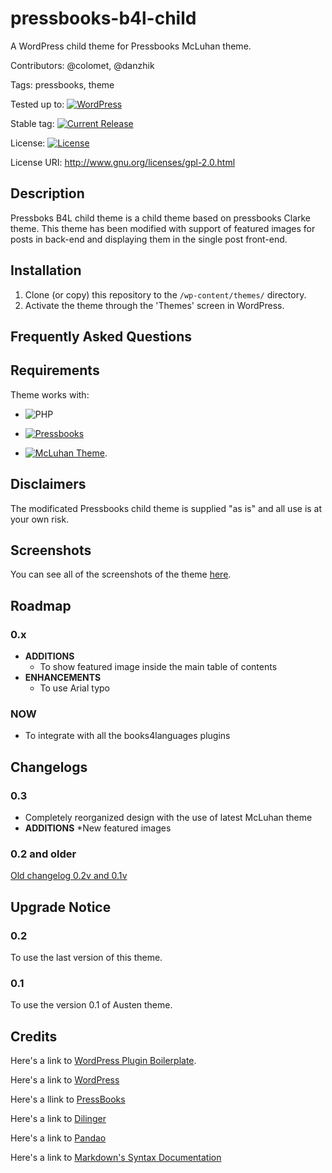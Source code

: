 # pressbooks-b4l-child

A WordPress child theme for Pressbooks McLuhan theme.

Contributors: @colomet,  @danzhik 

Tags: pressbooks, theme

Tested up to: [![WordPress](https://img.shields.io/wordpress/v/akismet.svg)](https://wordpress.org/download/)


Stable tag: [![Current Release](https://img.shields.io/github/release/Books4Languages/pressbooks-books4languages.svg)](https://github.com/Books4Languages/pressbooks-books4languages/releases/latest/)

License:  [![License](https://img.shields.io/badge/license-GPL--2.0%2B-red.svg)](https://github.com/Books4Languages/pressbooks-books4languages/blob/master/license.txt)

License URI: http://www.gnu.org/licenses/gpl-2.0.html

## Description  

Pressboks B4L child theme is a child theme based on pressbooks Clarke theme. This theme has been modified with support of featured images for posts in back-end and displaying them in the single post front-end.  

## Installation 
1. Clone (or copy) this repository to the ```/wp-content/themes/``` directory.
2. Activate the theme through the 'Themes' screen in WordPress.

## Frequently Asked Questions 


## Requirements 
Theme works with:

- ![PHP](https://img.shields.io/badge/PHP-7.X-blue.svg)

- [![Pressbooks](https://img.shields.io/badge/Pressbooks-V%205.3.0-red.svg)](https://github.com/pressbooks/pressbooks/releases)


- [![McLuhan Theme](https://img.shields.io/badge/McLuhanTheme-V%202.3.0-red.svg)](https://github.com/pressbooks/pressbooks-book/releases).

## Disclaimers 
The modificated Pressbooks child theme is supplied "as is" and all use is at your own risk.

## Screenshots 
You can see all of the screenshots of the theme [here](https://github.com/my-language-skills/pressbooks-b4l-child/blob/developer/books-for-languages-theme/screeenshots/screenshots.md).
## Roadmap
### 0.x
* **ADDITIONS**
    * To show featured image inside the main table of contents
* **ENHANCEMENTS**
    * To use Arial typo
    
### NOW
* To integrate with all the books4languages plugins     

## Changelogs
### 0.3
* Completely reorganized design with the use of latest McLuhan theme
* **ADDITIONS**
    *New featured images

### 0.2 and older
[Old changelog 0.2v and 0.1v ](https://github.com/my-language-skills/pressbooks-b4l-child/blob/developer/books-for-languages-theme/doc/old-changelog-0.1-0.2.md)        


## Upgrade Notice 

### 0.2
To use the last version of this theme.

### 0.1
To use the version 0.1 of  Austen theme.

## Credits 
Here's a link to [WordPress Plugin Boilerplate](http://wppb.io/).

Here's a link to [WordPress](https://wordpress.org/)

Here's a llink to [PressBooks](https://pressbooks.org/get-involved/)

Here's a link to [Dilinger](http://dillinger.io/)

Here's a link to [Pandao](https://pandao.github.io/editor.md/en.html)

Here's a link to [Markdown's Syntax Documentation](https://daringfireball.net/projects/markdown/syntax)



